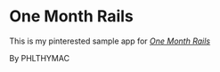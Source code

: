 # One Month Rails

This is my pinterested sample app for [*One Month Rails*](https://onemonth.com)

By PHLTHYMAC